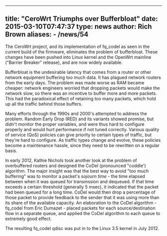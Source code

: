 
---
title: "CeroWrt Triumphs over Bufferbloat"
date: 2015-03-10T07:47:37
type: news
author: Rich Brown
aliases:
    - /news/54
---
The CeroWrt project, and its implementation of fq\_codel as seen in the
current build of the firmware, eliminates the problem of bufferbloat.
These changes have been pushed into Linux kernel and the OpenWrt
mainline ("Barrier Breaker" release), and are now widely available.

Bufferbloat is the undesirable latency that comes from a router or other
network equipment buffering too much data. It has plagued network
routers from the early days. The problem was made worse as RAM became
cheaper: network engineers worried that dropping packets would make the
network slow, so there was an incentive to buffer more and more packets.
This had the paradoxical effect of retaining too many packets, which
hold up all the traffic behind those buffers.

Many efforts through the 1990s and 2000's attempted to address the
problem. Random Early Drop (RED) and its variants showed promise, but
didn't monitor the proper variables, and were thus hard to configure
properly and would hurt performance if not tuned correctly. Various
quality of service (QoS) policies can give priority to certain types of
traffic, but they're hard to configure. As traffic types change and
evolve, these policies become a maintenance hassle, since they need to
be rewritten on a regular basis.

In early 2012, Kathie Nichols took another look at the problem of
overbuffered routers and designed the CoDel (pronounced "coddle')
algorithm. The major insight was that the best way to avoid "too much
buffering" was to monitor a packet's *sojourn time* - the time elapsed
between when it was queued for transmssion and dequeued. If that time
exceeds a certain threshold (generally 5 msec), it indicated that the
packet had been queued for a long time. CoDel would then drop a
percentage of those packet to provide feedback to the sender that it was
using more than its share of the available capacity. An elaboration to
the CoDel algorithm - fq\_codel from Eric Dumazet - placed packets for
each source/destination flow in a separate queue, and applied the CoDel
algorithm to each queue to extremely good effect.

The resulting fq\_codel qdisc was put in to the Linux 3.5 kernel in July
2012.
